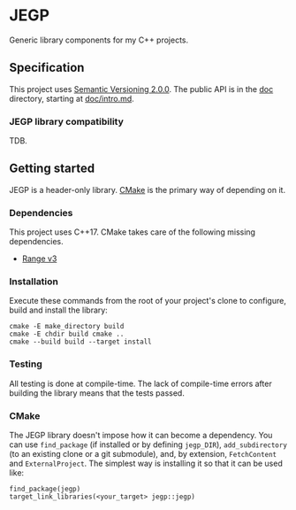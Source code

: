 # JEGP

Generic library components for my C++ projects.

## Specification

This project uses [Semantic Versioning 2.0.0](http://semver.org/).
The public API is in the [doc](doc) directory,
starting at [doc/intro.md](doc/intro.md).

### JEGP library compatibility

TDB.

## Getting started

JEGP is a header-only library.
[CMake](#cmake) is the primary way of depending on it.

### Dependencies

This project uses C++17.
CMake takes care of the following missing dependencies.

- [Range v3](https://github.com/ericniebler/range-v3)

### Installation

Execute these commands from the root of your project's clone
to configure, build and install the library:

    cmake -E make_directory build
    cmake -E chdir build cmake ..
    cmake --build build --target install

### Testing

All testing is done at compile-time.
The lack of compile-time errors after building the library
means that the tests passed.

### CMake

The JEGP library doesn't impose how it can become a dependency.
You can use `find_package` (if installed or by defining `jegp_DIR`),
`add_subdirectory` (to an existing clone or a git submodule),
and, by extension, `FetchContent` and `ExternalProject`.
The simplest way is installing it so that it can be used like:

    find_package(jegp)
    target_link_libraries(<your_target> jegp::jegp)
